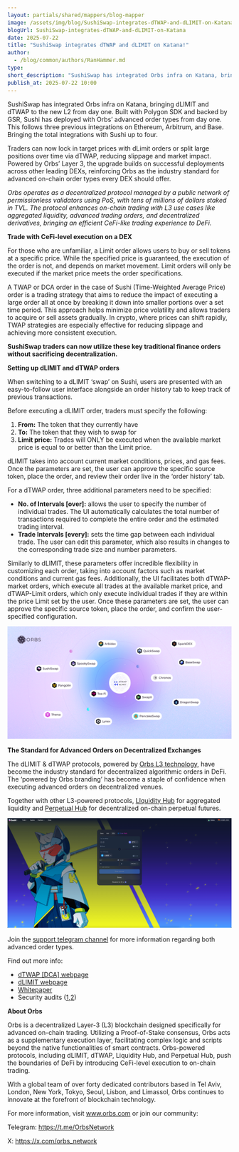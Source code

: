 ```yaml
---
layout: partials/shared/mappers/blog-mapper
image: /assets/img/blog/SushiSwap-integrates-dTWAP-and-dLIMIT-on-Katana/image1.png
blogUrl: SushiSwap-integrates-dTWAP-and-dLIMIT-on-Katana
date: 2025-07-22
title: "SushiSwap integrates dTWAP and dLIMIT on Katana!"
author:
  - /blog/common/authors/RanHammer.md
type:
short_description: "SushiSwap has integrated Orbs infra on Katana, bringing dLIMIT and dTWAP to the new L2 from day one."
publish_at: 2025-07-22 10:00
---
```


SushiSwap has integrated Orbs infra on Katana, bringing dLIMIT and dTWAP to the new L2 from day one. Built with Polygon SDK and backed by GSR, Sushi has deployed with Orbs’ advanced order types from day one. This follows three previous integrations on Ethereum, Arbitrum, and Base. Bringing the total integrations with Sushi up to four. 

Traders can now lock in target prices with dLimit orders or split large positions over time via dTWAP, reducing slippage and market impact. Powered by Orbs’ Layer 3, the upgrade builds on successful deployments across other leading DEXs, reinforcing Orbs as the industry standard for advanced on-chain order types every DEX should offer.

*Orbs operates as a decentralized protocol managed by a public network of permissionless validators using PoS, with tens of millions of dollars staked in TVL. The protocol enhances on-chain trading with L3 use cases like aggregated liquidity, advanced trading orders, and decentralized derivatives, bringing an efficient CeFi-like trading experience to DeFi.*

**Trade with CeFi-level execution on a DEX**

For those who are unfamiliar, a Limit order allows users to buy or sell tokens at a specific price. While the specified price is guaranteed, the execution of the order is not, and depends on market movement. Limit orders will only be executed if the market price meets the order specifications.

A TWAP or DCA order in the case of Sushi (Time-Weighted Average Price) order is a trading strategy that aims to reduce the impact of executing a large order all at once by breaking it down into smaller portions over a set time period. This approach helps minimize price volatility and allows traders to acquire or sell assets gradually. In crypto, where prices can shift rapidly, TWAP strategies are especially effective for reducing slippage and achieving more consistent execution.

**SushiSwap traders can now utilize these key traditional finance orders without sacrificing decentralization.** 

**Setting up dLIMIT and dTWAP orders**

When switching to a dLIMIT ‘swap’ on Sushi, users are presented with an easy-to-follow user interface alongside an order history tab to keep track of previous transactions. 

Before executing a dLIMIT order, traders must specify the following: 

1. **From:** The token that they currently have   
2. **To:** The token that they wish to swap for  
3. **Limit price:** Trades will ONLY be executed when the available market price is equal to or better than the Limit price.

dLIMIT takes into account current market conditions, prices, and gas fees. Once the parameters are set, the user can approve the specific source token, place the order, and review their order live in the ‘order history’ tab.

For a dTWAP order, three additional parameters need to be specified:

* **No. of Intervals \[over\]:** allows the user to specify the number of individual trades. The UI automatically calculates the total number of transactions required to complete the entire order and the estimated trading interval.  
* **Trade Intervals \[every\]:** sets the time gap between each individual trade. The user can edit this parameter, which also results in changes to the corresponding trade size and number parameters.

Similarly to dLIMIT, these parameters offer incredible flexibility in customizing each order, taking into account factors such as market conditions and current gas fees. Additionally, the UI facilitates both dTWAP-market orders, which execute all trades at the available market price, and dTWAP-Limit orders, which only execute individual trades if they are within the price Limit set by the user. Once these parameters are set, the user can approve the specific source token, place the order, and confirm the user-specified configuration.

![ecosystem](/assets/img/blog/SushiSwap-integrates-dTWAP-and-dLIMIT-on-Katana/image2.png)

**The Standard for Advanced Orders on Decentralized Exchanges**

The dLIMIT & dTWAP protocols, powered by [Orbs L3 technology](https://www.orbs.com/overview/), have become the industry standard for decentralized algorithmic orders in DeFi. The ‘powered by Orbs branding’ has become a staple of confidence when executing advanced orders on decentralized venues.

Together with other L3-powered protocols, [LIquidity Hub](https://www.orbs.com/liquidity-hub/) for aggregated liquidity and [Perpetual Hub](https://www.orbs.com/perpetual-hub/) for decentralized on-chain perpetual futures.

![screenshot](/assets/img/blog/SushiSwap-integrates-dTWAP-and-dLIMIT-on-Katana/image3.png)

Join the [support telegram channel](https://t.me/dTWAPSupportGroup) for more information regarding both advanced order types.

Find out more info:

- [dTWAP \[DCA\] webpage](https://www.orbs.com/dtwap/)  
- [dLIMIT webpage](https://www.orbs.com/dlimit/)   
- [Whitepaper](https://www.orbs.com/white-papers/dTWAP/)  
- Security audits ([1](https://drive.google.com/file/d/1xUZN5RrNvszaPDJuJjfeG3ig14Vo2aaE/view),[2](https://drive.google.com/file/d/1ASt3_mWwtQ0IfKqBHebnj_KGJWntaNJs/view))


<div class='line-separator'> </div>


**About Orbs**

Orbs is a decentralized Layer-3 (L3) blockchain designed specifically for advanced on-chain trading. Utilizing a Proof-of-Stake consensus, Orbs acts as a supplementary execution layer, facilitating complex logic and scripts beyond the native functionalities of smart contracts. Orbs-powered protocols, including dLIMIT, dTWAP, Liquidity Hub, and Perpetual Hub, push the boundaries of DeFi by introducing CeFi-level execution to on-chain trading.

With a global team of over forty dedicated contributors based in Tel Aviv, London, New York, Tokyo, Seoul, Lisbon, and Limassol, Orbs continues to innovate at the forefront of blockchain technology.

For more information, visit www.orbs.com or join our community:

Telegram: https://t.me/OrbsNetwork

X: https://x.com/orbs_network





